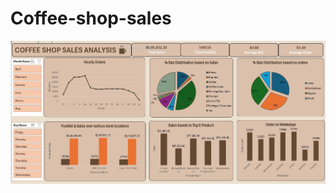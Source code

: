 # Coffee-shop-sales
![](https://github.com/ab21bisht/COFFEE-SHOP-SALES-EXCEL/blob/main/coffee%20shop%20analysis-snip.JPG)
